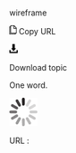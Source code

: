# 

wireframe

![Copy URL](media/wireframe/Copy.png)
Copy URL

![Download](media/wireframe/Download.png)

Download topic

One word.

![In progress](media/wireframe/activity-large.gif)

URL :
